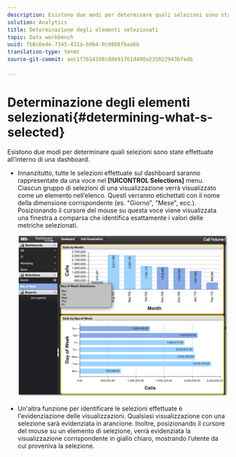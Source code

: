 ```yaml
---
description: Esistono due modi per determinare quali selezioni sono state effettuate all’interno di una dashboard.
solution: Analytics
title: Determinazione degli elementi selezionati
topic: Data workbench
uuid: fb8c6e4e-7345-431a-b9b4-0c08b8f6aabb
translation-type: tm+mt
source-git-commit: aec1f7b14198cdde91f61d490a235022943bfedb

---
```



# Determinazione degli elementi selezionati{#determining-what-s-selected}

Esistono due modi per determinare quali selezioni sono state effettuate all’interno di una dashboard.

* Innanzitutto, tutte le selezioni effettuate sul dashboard saranno rappresentate da una voce nel **[!UICONTROL Selections]** menu. Ciascun gruppo di selezioni di una visualizzazione verrà visualizzato come un elemento nell’elenco. Questi verranno etichettati con il nome della dimensione corrispondente (es. &quot;Giorno&quot;, &quot;Mese&quot;, ecc.). Posizionando il cursore del mouse su questa voce viene visualizzata una finestra a comparsa che identifica esattamente i valori delle metriche selezionati.

   ![](assets/selection_identify.png)

* Un&#39;altra funzione per identificare le selezioni effettuate è l&#39;evidenziazione delle visualizzazioni. Qualsiasi visualizzazione con una selezione sarà evidenziata in arancione. Inoltre, posizionando il cursore del mouse su un elemento di selezione, verrà evidenziata la visualizzazione corrispondente in giallo chiaro, mostrando l’utente da cui proveniva la selezione.

